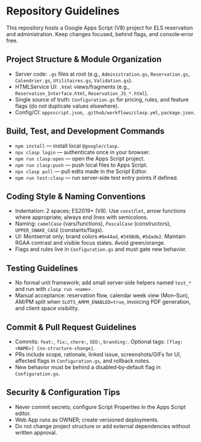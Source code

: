 # Repository Guidelines

This repository hosts a Google Apps Script (V8) project for ELS reservation and administration. Keep changes focused, behind flags, and console‑error free.

## Project Structure & Module Organization
- Server code: `.gs` files at root (e.g., `Administration.gs`, `Reservation.gs`, `Calendrier.gs`, `Utilitaires.gs`, `Validation.gs`).
- HTMLService UI: `.html` views/fragments (e.g., `Reservation_Interface.html`, `Reservation_JS_*.html`).
- Single source of truth: `Configuration.gs` for pricing, rules, and feature flags (do not duplicate values elsewhere).
- Config/CI: `appsscript.json`, `.github/workflows/clasp.yml`, `package.json`.

## Build, Test, and Development Commands
- `npm install` — install local `@google/clasp`.
- `npx clasp login` — authenticate once in your browser.
- `npm run clasp:open` — open the Apps Script project.
- `npm run clasp:push` — push local files to Apps Script.
- `npx clasp pull` — pull edits made in the Script Editor.
- `npm run test:clasp` — run server‑side test entry points if defined.

## Coding Style & Naming Conventions
- Indentation: 2 spaces; ES2019+ (V8). Use `const`/`let`, arrow functions where appropriate; always end lines with semicolons.
- Naming: `camelCase` (vars/functions), `PascalCase` (constructors), `UPPER_SNAKE_CASE` (constants/flags).
- UI: Montserrat only; brand colors `#8e44ad`, `#3498db`, `#5dade2`. Maintain RGAA contrast and visible focus states. Avoid green/orange.
- Flags and rules live in `Configuration.gs` and must gate new behavior.

## Testing Guidelines
- No formal unit framework; add small server‑side helpers named `test_*` and run with `clasp run <name>`.
- Manual acceptance: reservation flow, calendar week view (Mon–Sun), AM/PM split when `SLOTS_AMPM_ENABLED=true`, invoicing PDF generation, and client space visibility.

## Commit & Pull Request Guidelines
- Commits: `feat:`, `fix:`, `chore:`, `SEO:`, `branding:`. Optional tags: `[flag:<NAME>] [no-structure-change]`.
- PRs include scope, rationale, linked issue, screenshots/GIFs for UI, affected flags in `Configuration.gs`, and rollback notes.
- New behavior must be behind a disabled‑by‑default flag in `Configuration.gs`.

## Security & Configuration Tips
- Never commit secrets; configure Script Properties in the Apps Script editor.
- Web App runs as OWNER; create versioned deployments.
- Do not change project structure or add external dependencies without written approval.


